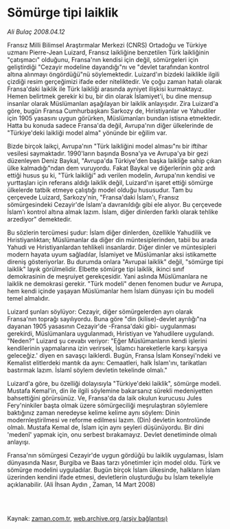 # Sömürge tipi laiklik

*Ali Bulaç 2008.04.12*

<td class="columnist-detail">
<p></p>
<p>
<div id="haberMetinDiv">
<p>Fransız Milli Bilimsel Araştırmalar Merkezi (CNRS) Ortadoğu ve Türkiye uzmanı Pierre-Jean Luizard, Fransız laikliğine benzetilen Türk laikliğinin "çatışmacı" olduğunu, Fransa'nın kendisi için değil, sömürgeleri için geliştirdiği "Cezayir modeline dayandığı"nı ve "devlet tarafından kontrol altına alınmayı öngördüğü"nü söylemektedir. Luizard'ın bizdeki laiklikle ilgili çizdiği resim gerçeğimizi ifade eder niteliktedir. Ve çoğu zaman hatalı olarak Fransa'daki laiklik ile Türk laikliği arasında ayniyet ilişkisi kurmaktayız. Hemen belirtmek gerekir ki bu, bir din olarak İslamiyet'i, bu dine mensup insanlar olarak Müslümanları aşağılayan bir laiklik anlayışıdır. Zira Luizard'a göre, bugün Fransa Cumhurbaşkanı Sarkozy de, Hıristiyanlar ve Yahudiler için 1905 yasasını uygun görürken, Müslümanları bundan istisna etmektedir. Hatta bu konuda sadece Fransa'da değil, Avrupa'nın diğer ülkelerinde de "Türkiye'deki laikliği model alma" yönünde bir eğilim var.
<p> Bizde birçok laikçi, Avrupa'nın "Türk laikliğini model alması"nı bir iftihar vesilesi saymaktadır. 1990'ların başında Bosna'ya ve Avrupa'ya bir gezi düzenleyen Deniz Baykal, "Avrupa'da Türkiye'den başka laikliğe sahip çıkan ülke kalmadığı"ndan dem vuruyordu. Fakat Baykal ve diğerlerinin göz ardı ettiği husus şu ki, "Türk laikliği" adı verilen modelin, Avrupa'nın kendisi ve yurttaşları için referans aldığı laiklik değil, Luizard'ın işaret ettiği sömürge ülkelerde tatbik etmeye çalıştığı model olduğu hususudur. Tam bu çerçevede Luizard, Sarkozy'nin, "Fransa'daki İslam'ı, Fransız sömürgesindeki Cezayir'de İslam'a davranıldığı gibi ele alıyor. Bu çerçevede İslam'ı kontrol altına almak lazım. İslam, diğer dinlerden farklı olarak tehlike arzediyor" demektedir.
<p> Bu sözlerin tercümesi şudur: İslam diğer dinlerden, özellikle Yahudilik ve Hıristiyanlıktan; Müslümanlar da diğer din müntesiplerinden, tabii bu arada Yahudi ve Hıristiyanlardan tehlikeli insanlardır. Diğer dinler ve müntesipleri modern hayata uyum sağladılar, İslamiyet ve Müslümanlar aksi istikamette direniş gösteriyorlar. Bu durumda onlara "Avrupai laiklik" değil, "sömürge tipi laiklik" layık görülmelidir. Elbette sömürge tipi laiklik, ikinci sınıf demokrasinin de meşruiyet gerekçesidir. Yani aslında Müslümanlara ne laiklik ne demokrasi gerekir. "Türk modeli" denen fenomen budur ve Avrupa, hem kendi içinde yaşayan Müslümanlar hem İslam dünyası için bu modeli temel almalıdır.
<p> Luizard şunları söylüyor: Cezayir, diğer sömürgelerden ayrı olarak Fransa'nın toprağı sayılıyordu. Buna göre "din (kilise)-devlet ayrılığı"na dayanan 1905 yasasının Cezayir'de -Fransa'daki gibi- uygulanması gerekirdi, Müslümanlara uygulanmadı, Hıristiyan ve Yahudilere uygulandı. "Neden?" Luizard şu cevabı veriyor: "Eğer Müslümanların kendi işlerini kendilerinin yapmalarına izin verirsek, İslamcı hareketlerle karşı karşıya geleceğiz.' diyen en savaşçı laiklerdi. Bugün, Fransa İslam Konseyi'ndeki ve Kemalist elitlerdeki mantık da aynı: Cemaatleri, halk İslam'ını, tarikatları bastırmak lazım. İslamî söylem devletin tekelinde olmalı." 
<p> Luizard'a göre, bu özelliği dolayısıyla "Türkiye'deki laiklik", sömürge modeli. Mustafa Kemal'in, din ile ilgili söylemine bakarsanız sürekli medeniyetten bahsettiğini görürsünüz. Ve, Fransa'da da laik okulun kurucusu Jules Fery'ninkiler başta olmak üzere sömürgeciliği meşrulaştıran söylemlere baktığınız zaman neredeyse kelime kelime aynı söylem: Dinin modernleştirilmesi ve reforme edilmesi lazım. (Din) devletin kontrolünde olmalı. Mustafa Kemal de, İslam için aynı şeyleri düşünüyordu. Bir dini 'medenî' yapmak için, onu serbest bırakamayız. Devlet denetiminde olmalı anlayışı. 
<p> Fransa'nın sömürgesi Cezayir'de uygun gördüğü bu laiklik uygulaması, İslam dünyasında Nasır, Burgiba ve Baas tarzı yönetimler için model oldu. Türk ve sömürge modelini uyguladılar. Bugün birçok İslam ülkesinde, halkların İslam üzerinden kendini ifade etmesi, devletlerin oluşturduğu bu İslam tekeliyle açıklanabilir. (Ali İhsan Aydın <http: ara.do?author="416C6920C4B06873616E20417964C4B16E" www.zaman.com.tr="">, Zaman, 14 Mart 2008)</http:></p></p></p></p></p></p></div>
</p>


<p><br>
		 </br></p></td>

Kaynak: [zaman.com.tr](http://zaman.com.tr/yazar.do?yazino=676182), [web.archive.org (arşiv bağlantısı)](http://web.archive.org/web/20120125205711/http://www.zaman.com.tr/yazar.do?yazino=676182)
